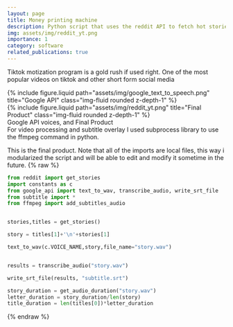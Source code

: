 ```yaml
---
layout: page
title: Money printing machine
description: Python script that uses the reddit API to fetch hot stories for r/stories, then uses google cloud text to speech to create a subtitle.srt file, which is then added to a random satsfing video.  
img: assets/img/reddit_yt.png
importance: 1
category: software
related_publications: true
---
```


Tiktok motization program is a gold rush if used right. One of the most popular videos on tiktok and other short form social media 

<div class="row justify-content-sm-center">
    <div class="col-sm-8 mt-3 mt-md-0">
        {% include figure.liquid path="assets/img/google_text_to_speech.png" title="Google API" class="img-fluid rounded z-depth-1" %}
    </div>
    <div class="col-sm-4 mt-3 mt-md-0">
        {% include figure.liquid path="assets/img/reddit_yt.png" title="Final Product" class="img-fluid rounded z-depth-1" %}
    </div>
</div>
<div class="caption">
    Google API voices, and Final Product
</div>
For video processing and subtitle overlay I used subprocess library to use the ffmpeg command in python.

This is the final product. Note that all of the imports are local files, this way i modularized the script and will be able to edit and modify it sometime in the future.
{% raw %}

```python
from reddit import get_stories
import constants as c
from google_api import text_to_wav, transcribe_audio, write_srt_file
from subtitle import *
from ffmpeg import add_subtitles_audio


stories,titles = get_stories()

story = titles[1]+'\n'+stories[1]

text_to_wav(c.VOICE_NAME,story,file_name="story.wav")


results = transcribe_audio("story.wav")

write_srt_file(results, "subtitle.srt")

story_duration = get_audio_duration("story.wav")
letter_duration = story_duration/len(story)
title_duration = len(titles[0])*letter_duration

```

{% endraw %}
